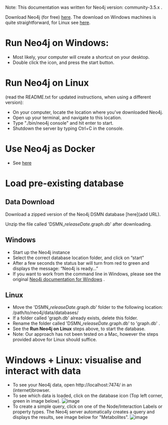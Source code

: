 Note: This documentation was written for Neo4j version: community-3.5.x .

Download Neo4j (for free) [here](https://neo4j.com/download-center/#community).
The download on Windows machines is quite straightforward, for Linux see [here](https://neo4j.com/docs/operations-manual/current/installation/linux/).

# Run Neo4j on Windows:
- Most likely, your computer will create a shortcut on your desktop.
- Double click the icon, and press the start button.

# Run Neo4j on Linux 
(read the README.txt for updated instructions, when using a different version):
- On your computer, locate the location where you've downloaded Neo4j.
- Open up your terminal, and navigate to this location.
- Type "./bin/neo4j console" and hit enter to start.
- Shutdown the server by typing Ctrl+C in the console.

# Use Neo4j as Docker
- See [here](https://neo4j.com/developer/docker-run-neo4j/)

# Load pre-existing database

## Data Download
Download a zipped version of the Neo4j DSMN database [here](add URL).

Unzip the file called 'DSMN_*releaseDate*.graph.db' after downloading.

## Windows
- Start up the Neo4j instance
- Select the correct database location folder, and click on “start” 
- After a few seconds the status bar will turn from red to green and displays the message: “Neo4j is ready…”
- If you want to work from the command line in Windows, please see the original [Neo4j documentation for Windows](https://neo4j.com/docs/operations-manual/current/installation/windows/) .

## Linux
- Move the 'DSMN_*releaseDate*.graph.db' folder to the following location: /path/to/neo4j/data/databases/
- If a folder called 'graph.db' already exists, delete this folder.
- Rename the folder called 'DSMN_*releaseDate*.graph.db' to 'graph.db' .
- See the **Run Neo4j on Linux** steps above, to start the database.
- Note: Our approach has not been tested on a Mac, however the steps provided above for Linux should suffice.

# Windows + Linux: visualise and interact with data
- To see your Neo4j data, open http://localhost:7474/ in an (internet)browser.
- To see which data is loaded, click on the database icon (Top left corner, green in image below).
![image](https://user-images.githubusercontent.com/26277832/89410021-47ffe000-d723-11ea-97d2-9f522fd706f9.png)
- To create a simple query, click on one of the Node/Interaction Labels or property types.
The Neo4j server automatically creates a query and displays the results, see image below for "Metabolites".
![image](https://user-images.githubusercontent.com/26277832/89410210-957c4d00-d723-11ea-884d-3d8b474182e8.png)
